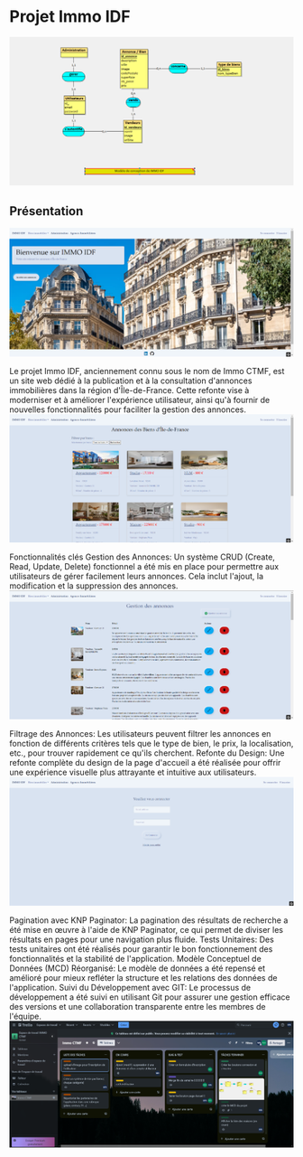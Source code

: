 # Projet Immo IDF
![Texte alternatif](immo%20idf/i1.png)


## Présentation
![Texte alternatif](immo%20idf/i2.png)

Le projet Immo IDF, anciennement connu sous le nom de Immo CTMF, est un site web dédié à la publication et à la consultation d'annonces immobilières dans la région d'Île-de-France. Cette refonte vise à moderniser et à améliorer l'expérience utilisateur, ainsi qu'à fournir de nouvelles fonctionnalités pour faciliter la gestion des annonces.
<br>
![Texte alternatif](immo%20idf/i3.png)

Fonctionnalités clés
Gestion des Annonces: Un système CRUD (Create, Read, Update, Delete) fonctionnel a été mis en place pour permettre aux utilisateurs de gérer facilement leurs annonces. Cela inclut l'ajout, la modification et la suppression des annonces.
<br>
![Texte alternatif](immo%20idf/i4.png)

Filtrage des Annonces: Les utilisateurs peuvent filtrer les annonces en fonction de différents critères tels que le type de bien, le prix, la localisation, etc., pour trouver rapidement ce qu'ils cherchent.
Refonte du Design: Une refonte complète du design de la page d'accueil a été réalisée pour offrir une expérience visuelle plus attrayante et intuitive aux utilisateurs.
<br>
![Texte alternatif](immo%20idf/i5.png)

Pagination avec KNP Paginator: La pagination des résultats de recherche a été mise en œuvre à l'aide de KNP Paginator, ce qui permet de diviser les résultats en pages pour une navigation plus fluide.
Tests Unitaires: Des tests unitaires ont été réalisés pour garantir le bon fonctionnement des fonctionnalités et la stabilité de l'application.
Modèle Conceptuel de Données (MCD) Réorganisé: Le modèle de données a été repensé et amélioré pour mieux refléter la structure et les relations des données de l'application.
Suivi du Développement avec GIT: Le processus de développement a été suivi en utilisant Git pour assurer une gestion efficace des versions et une collaboration transparente entre les membres de l'équipe.
<br>
![Texte alternatif](immo%20idf/i6.png)


